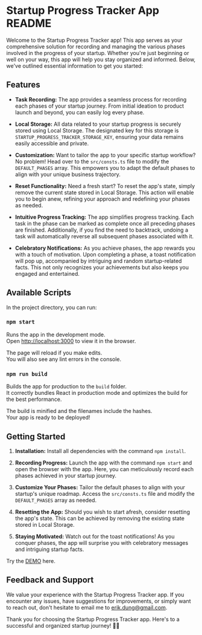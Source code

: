 # Startup Progress Tracker App README

Welcome to the Startup Progress Tracker app! This app serves as your comprehensive solution for recording and managing the various phases involved in the progress of your startup. Whether you're just beginning or well on your way, this app will help you stay organized and informed. Below, we've outlined essential information to get you started:

## Features

- **Task Recording:** The app provides a seamless process for recording each phases of your startup journey. From initial ideation to product launch and beyond, you can easily log every phase.

- **Local Storage:** All data related to your startup progress is securely stored using Local Storage. The designated key for this storage is `STARTUP_PROGRESS_TRACKER_STORAGE_KEY`, ensuring your data remains easily accessible and private.

- **Customization:** Want to tailor the app to your specific startup workflow? No problem! Head over to the `src/consts.ts` file to modify the `DEFAULT_PHASES` array. This empowers you to adapt the default phases to align with your unique business trajectory.

- **Reset Functionality:** Need a fresh start? To reset the app's state, simply remove the current state stored in Local Storage. This action will enable you to begin anew, refining your approach and redefining your phases as needed.

- **Intuitive Progress Tracking:** The app simplifies progress tracking. Each task in the phase can be marked as complete once all preceding phases are finished. Additionally, if you find the need to backtrack, undoing a task will automatically reverse all subsequent phases associated with it.

- **Celebratory Notifications:** As you achieve phases, the app rewards you with a touch of motivation. Upon completing a phase, a toast notification will pop up, accompanied by intriguing and random startup-related facts. This not only recognizes your achievements but also keeps you engaged and entertained.

## Available Scripts

In the project directory, you can run:

### `npm start`

Runs the app in the development mode.\
Open [http://localhost:3000](http://localhost:3000) to view it in the browser.

The page will reload if you make edits.\
You will also see any lint errors in the console.

### `npm run build`

Builds the app for production to the `build` folder.\
It correctly bundles React in production mode and optimizes the build for the best performance.

The build is minified and the filenames include the hashes.\
Your app is ready to be deployed!


## Getting Started

1. **Installation:** Install all dependencies with the command `npm install`.

2. **Recording Progress:** Launch the app with the command `npm start` and open the browser with the app. Here, you can meticulously record each phases achieved in your startup journey.

3. **Customize Your Phases:** Tailor the default phases to align with your startup's unique roadmap. Access the `src/consts.ts` file and modify the `DEFAULT_PHASES` array as needed.

4. **Resetting the App:** Should you wish to start afresh, consider resetting the app's state. This can be achieved by removing the existing state stored in Local Storage.

5. **Staying Motivated:** Watch out for the toast notifications! As you conquer phases, the app will surprise you with celebratory messages and intriguing startup facts.

Try the [DEMO](https://silly-cascaron-d51dbe.netlify.app/) here.

## Feedback and Support

We value your experience with the Startup Progress Tracker app. If you encounter any issues, have suggestions for improvements, or simply want to reach out, don't hesitate to email me to erik.dung@gmail.com.

Thank you for choosing the Startup Progress Tracker app. Here's to a successful and organized startup journey! 🚀🌟

